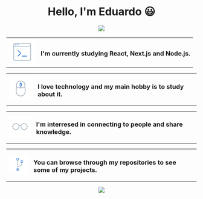 <h1 align="center">Hello, I'm Eduardo 😃</h1>

<div align="center">
  <a href="https://www.linkedin.com/in/eduardo-h-o" target="_blank">
  
  <a href="https://www.linkedin.com/in/eduardo-h-o/" ><img src="https://img.shields.io/badge/LinkedIn-0077B5?style=for-the-badge&logo=linkedin&logoColor=white" /></a>
  </a>
</div>

<table style="border: none;">
  <tbody>
    <tr>
      <td>
        <img src=".github/bash.gif" width="70px">
      </td>
      <td>
        <h3>I'm currently studying React, Next.js and Node.js.</h3>
      </td>
    </tr>
  </tbody>
</table>

<table style="border: none;">
  <tbody>
    <tr>
      <td>
        <img src=".github/mouse.gif" width="70px">
      </td>
      <td>
        <h3>I love technology and my main hobby is to study about it.</h3>
      </td>
    </tr>
  </tbody>
</table>

<table style="border: none;">
  <tbody>
    <tr>
      <td>
        <img src=".github/glasses.gif" width="70px">
      </td>
      <td>
        <h3>I'm interresed in connecting to people and share knowledge.</h3>
      </td>
    </tr>
  </tbody>
</table>

<table style="border: none;">
  <tbody>
    <tr>
      <td>
        <img src=".github/git.gif" width="70px">
      </td>
      <td>
        <h3>You can browse through my repositories to see some of my projects.</h3>
      </td>
    </tr>
  </tbody>
</table>

<div align="center">
 <img src="https://github-readme-stats.vercel.app/api?username=Eduardo-H&show_icons=true&theme=tokyonight&text_color=fff" />
</div>

